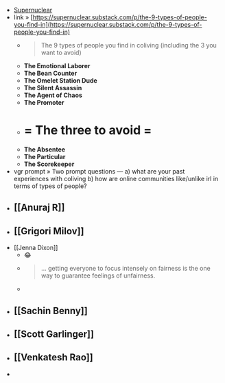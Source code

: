- [Supernuclear](https://supernuclear.substack.com/)
- link » [https://supernuclear.substack.com/p/the-9-types-of-people-you-find-in](https://supernuclear.substack.com/p/the-9-types-of-people-you-find-in)
    - > The 9 types of people you find in coliving
(including the 3 you want to avoid)
    - **The Emotional Laborer**
    - **The Bean Counter**
    - **The Omelet Station Dude**
    - **The Silent Assassin**
    - **The Agent of Chaos**
    - **The Promoter**
    - # = The three to avoid =
    - **The Absentee**
    - **The Particular**
    - **The Scorekeeper**
- vgr prompt » Two prompt questions — 
a) what are your past experiences with coliving 
b) how are online communities like/unlike irl in terms of types of people?
- [[Anuraj R]]
    - 
- [[Grigori Milov]]
    - 
- [[Jenna Dixon]]
    - 😂
    - > ... getting everyone to focus intensely on fairness is the one way to guarantee feelings of unfairness.
    - 
- [[Sachin Benny]]
    - 
- [[Scott Garlinger]]
    - 
- [[Venkatesh Rao]]
    - 
- 

